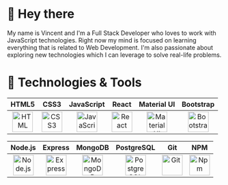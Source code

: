 # 👋 Hey there

My name is Vincent and I'm a Full Stack Developer who loves to work with JavaScript technologies. Right now my mind is focused on learning everything that is related to Web Development. I'm also passionate about exploring new technologies which I can leverage to solve real-life problems.

# 🔧 Technologies & Tools

| HTML5 | CSS3 | JavaScript | React | Material UI | Bootstrap |
| :---: | :---: | :---: | :---: | :---: | :---: |
| [<img src="https://cdn.jsdelivr.net/gh/devicons/devicon/icons/html5/html5-plain.svg" width="48" height="48" alt="HTML"/>](#) | [<img src="https://cdn.jsdelivr.net/gh/devicons/devicon/icons/css3/css3-plain.svg" width="48" height="48" alt="CSS3"/>](#) | [<img src="https://cdn.jsdelivr.net/gh/devicons/devicon/icons/javascript/javascript-plain.svg" width="48" height="48" alt="JavaScript"/>](#) | [<img src="https://cdn.jsdelivr.net/gh/devicons/devicon/icons/react/react-original.svg" width="48" height="48" alt="React"/>](#) | [<img src="https://cdn.jsdelivr.net/gh/devicons/devicon/icons/materialui/materialui-original.svg" width="48" height="48" alt="Material UI"/>](#) | [<img src="https://cdn.jsdelivr.net/gh/devicons/devicon/icons/bootstrap/bootstrap-plain.svg" width="48" height="48" alt="Bootstrap"/>](#) |

| Node.js | Express | MongoDB | PostgreSQL | Git | NPM |
| :---: | :---: | :---: | :---: | :---: | :---: |
| [<img src="https://cdn.jsdelivr.net/gh/devicons/devicon/icons/nodejs/nodejs-original.svg" width="48" height="48" alt="Node.js"/>](#) | [<img src="https://cdn.jsdelivr.net/gh/devicons/devicon/icons/express/express-original.svg" width="48" height="48" alt="Express"/>](#) | [<img src="https://cdn.jsdelivr.net/gh/devicons/devicon/icons/mongodb/mongodb-original.svg" width="48" height="48" alt="MongoDB"/>](#) | [<img src="https://cdn.jsdelivr.net/gh/devicons/devicon/icons/postgresql/postgresql-original.svg" width="48" height="48" alt="PostgreSQL"/>](#) | [<img src="https://cdn.jsdelivr.net/gh/devicons/devicon/icons/git/git-original.svg" width="48" height="48" alt="Git"/>](#) | [<img src="https://cdn.jsdelivr.net/gh/devicons/devicon/icons/npm/npm-original-wordmark.svg" width="48" height="48" alt="Npm"/>](#) |
